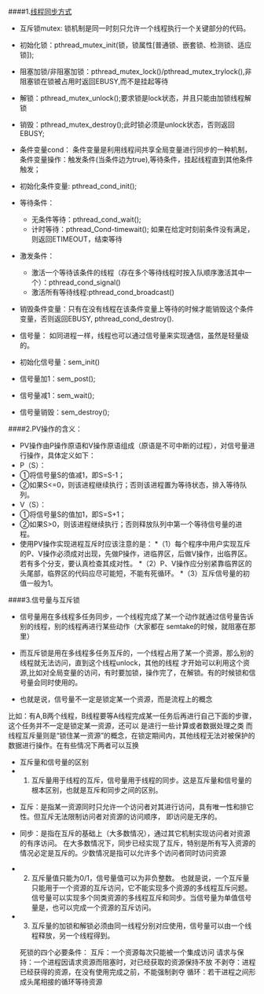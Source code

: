 ####1.[线程同步方式](http://blog.csdn.net/iw1210/article/details/8509629)
* 互斥锁mutex:
锁机制是同一时刻只允许一个线程执行一个关键部分的代码。
 * 初始化锁：pthread_mutex_init(锁，锁属性[普通锁、嵌套锁、检测锁、适应锁]);
 * 阻塞加锁/非阻塞加锁：pthread_mutex_lock()/pthread_mutex_trylock(),非阻塞锁在锁被占用时返回EBUSY,而不是挂起等待
 * 解锁：pthread_mutex_unlock();要求锁是lock状态，并且只能由加锁线程解锁
 * 销毁：pthread_mutex_destroy();此时锁必须是unlock状态，否则返回EBUSY;
 
* 条件变量cond：
条件变量是利用线程间共享全局变量进行同步的一种机制，条件变量操作：触发条件(当条件边为true),等待条件，挂起线程直到其他条件触发；
 * 初始化条件变量: pthread_cond_init();
 * 等待条件：
   * 无条件等待：pthread_cond_wait();
    * 计时等待：pthread_Cond-timewait(); 如果在给定时刻前条件没有满足，则返回ETIMEOUT，结束等待
 * 激发条件：
   * 激活一个等待该条件的线程（存在多个等待线程时按入队顺序激活其中一个）：pthread_cond_signal()
    * 激活所有等待线程:pthread_cond_broadcast()
 * 销毁条件变量：只有在没有线程在该条件变量上等待的时候才能销毁这个条件变量，否则返回EBUSY,  pthread_cond_destroy().

* 信号量：
如同进程一样，线程也可以通过信号量来实现通信，虽然是轻量级的。
 * 初始化信号量：sem_init()
 * 信号量加1：sem_post();
 * 信号量减1：sem_wait();
 * 信号量销毁：sem_destroy();

####2.PV操作的含义：
* PV操作由P操作原语和V操作原语组成（原语是不可中断的过程），对信号量进行操作，具体定义如下：
 * P（S）：
  * ①将信号量S的值减1，即S=S-1；
  * ②如果S<=0，则该进程继续执行；否则该进程置为等待状态，排入等待队列。
 * V（S）：
  * ①将信号量S的值加1，即S=S+1；
  * ②如果S>0，则该进程继续执行；否则释放队列中第一个等待信号量的进程。
* 使用PV操作实现进程互斥时应该注意的是：
 *（1）每个程序中用户实现互斥的P、V操作必须成对出现，先做P操作，进临界区，后做V操作，出临界区。若有多个分支，要认真检查其成对性。
 *（2）P、V操作应分别紧靠临界区的头尾部，临界区的代码应尽可能短，不能有死循环。
 *（3）互斥信号量的初值一般为1。
  
  
####3.信号量与互斥锁
* 信号量用在多线程多任务同步，一个线程完成了某一个动作就通过信号量告诉别的线程，别的线程再进行某些动作（大家都在
  semtake的时候，就阻塞在那里）

* 而互斥锁是用在多线程多任务互斥的，一个线程占用了某一个资源，那么别的线程就无法访问，直到这个线程unlock，其他的线程
才开始可以利用这个资源,比如对全局变量的访问，有时要加锁，操作完了，在解锁。有的时候锁和信号量会同时使用的。

* 也就是说，信号量不一定是锁定某一个资源，而是流程上的概念

>
 比如：有A,B两个线程，B线程要等A线程完成某一任务后再进行自己下面的步骤，这个任务并不一定是锁定某一资源，还可以
 是进行一些计算或者数据处理之类
 而线程互斥量则是“锁住某一资源”的概念，在锁定期间内，其他线程无法对被保护的数据进行操作。在有些情况下两者可以互换

* 互斥量和信号量的区别
 * 1. 互斥量用于线程的互斥，信号量用于线程的同步。这是互斥量和信号量的根本区别，也就是互斥和同步之间的区别。
    
  >
   * 互斥：是指某一资源同时只允许一个访问者对其进行访问，具有唯一性和排它性。但互斥无法限制访问者对资源的访问顺序，
      即访问是无序的。
   * 同步：是指在互斥的基础上（大多数情况），通过其它机制实现访问者对资源的有序访问。
      在大多数情况下，同步已经实现了互斥，特别是所有写入资源的情况必定是互斥的。少数情况是指可以允许多个访问者同时访问资源

 * 2. 互斥量值只能为0/1，信号量值可以为非负整数。
  也就是说，一个互斥量只能用于一个资源的互斥访问，它不能实现多个资源的多线程互斥问题。
  信号量可以实现多个同类资源的多线程互斥和同步。当信号量为单值信号量是，也可以完成一个资源的互斥访问。

 * 3. 互斥量的加锁和解锁必须由同一线程分别对应使用，信号量可以由一个线程释放，另一个线程得到。

   > 
    死锁的四个必要条件：
    互斥：一个资源每次只能被一个集成访问
    请求与保持：一个进程因请求资源而阻塞时，对已经获取的资源保持不放
    不剥夺：进程已经获得的资源，在没有使用完成之前，不能强制剥夺
    循环：若干进程之间形成头尾相接的循环等待资源

